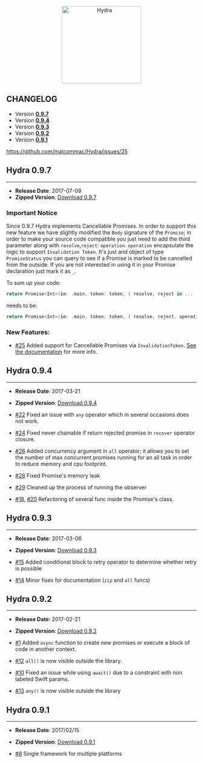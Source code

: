 <p align="center" >
  <img src="https://raw.githubusercontent.com/malcommac/Hydra/develop/hydra-logo.png" width=210px height=204px alt="Hydra" title="Hydra">
</p>

## CHANGELOG

* Version **[0.9.7](#097)**
* Version **[0.9.4](#094)**
* Version **[0.9.3](#093)**
* Version **[0.9.2](#092)**
* Version **[0.9.1](#091)**


https://github.com/malcommac/Hydra/issues/25

<a name="097" />

## Hydra 0.9.7
---
- **Release Date**: 2017-07-09
- **Zipped Version**: [Download 0.9.7](https://github.com/malcommac/Hydra/releases/tag/0.9.7)

### Important Notice

Since 0.9.7 Hydra implements Cancellable Promises. In order to support this new feature we have slightly modified the `Body` signature of the `Promise`; in order to make your source code compatible you just need to add the third parameter along with `resolve`,`reject`: `operation`.
`operation` encapsulate the logic to support `Invalidation Token`. It's just and object of type `PromiseStatus` you can query to see if a Promise is marked to be cancelled from the outside.
If you are not interested in using it in your Promise declaration just mark it as `_`.


To sum up your code:

```swift
return Promise<Int>(in: .main, token: token, { resolve, reject in ...
```

needs to be:

```swift
return Promise<Int>(in: .main, token: token, { resolve, reject, operation in // or resolve, reject, _
```

### New Features:

- [#25](https://github.com/malcommac/Hydra/pull/25) Added support for Cancellable Promises via `InvalidationToken`. [See the documentation](https://github.com/malcommac/Hydra/tree/feature/0.9.7#cancellablepromises) for more info.

<a name="094" />

## Hydra 0.9.4
---
- **Release Date**: 2017-03-21
- **Zipped Version**: [Download 0.9.4](https://github.com/malcommac/Hydra/releases/tag/0.9.4)

- [#22](https://github.com/malcommac/Hydra/pull/22) Fixed an issue with `any` operator which in several occasions does not work.
- [#24](https://github.com/malcommac/Hydra/pull/24) Fixed never chainable if return rejected promise in `recover` operator closure.
- [#26](https://github.com/malcommac/Hydra/pull/26) Added concurrency argument in `all` operator; it allows you to set the number of max concurrent promises running for an all task in order to reduce memory and cpu footprint.
- [#28](https://github.com/malcommac/Hydra/pull/28) Fixed Promise's memory leak
- [#29](https://github.com/malcommac/Hydra/pull/29) Cleaned up the process of running the observer
- [#18](https://github.com/malcommac/Hydra/pull/18), [#20](https://github.com/malcommac/Hydra/pull/20) Refactoring of several func inside the Promise's class.


<a name="093" />

## Hydra 0.9.3
---
- **Release Date**: 2017-03-06
- **Zipped Version**: [Download 0.9.3](https://github.com/malcommac/Hydra/releases/tag/0.9.3)

- [#15](https://github.com/malcommac/Hydra/pull/15) Added conditional block to retry operator to determine whether retry is possible
- [#14](https://github.com/malcommac/Hydra/pull/14) Minor fixes for documentation (`zip` and `all` funcs)

<a name="092" />

## Hydra 0.9.2
---
- **Release Date**: 2017-02-21
- **Zipped Version**: [Download 0.9.2](https://github.com/malcommac/Hydra/releases/tag/0.9.2)

- [#1](https://github.com/malcommac/Hydra/pull/1) Added `async` function to create new promises or execute a block of code in another context.
- [#12](https://github.com/malcommac/Hydra/pull/12) `all()` is now visible outside the library.
- [#10](https://github.com/malcommac/Hydra/pull/10) Fixed an issue while using `await()` due to a constraint with non labeled Swift params.
- [#13](https://github.com/malcommac/Hydra/pull/13) `any()` is now visible outside the library

<a name="091" />

## Hydra 0.9.1
---
- **Release Date**: 2017/02/15
- **Zipped Version**: [Download 0.9.1](https://github.com/malcommac/Hydra/releases/tag/0.9.1)

- [#8](https://github.com/malcommac/Hydra/pull/8) Single framework for multiple platforms
